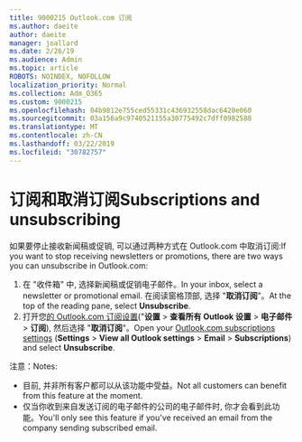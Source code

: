 ```yaml
---
title: 9000215 Outlook.com 订阅
ms.author: daeite
author: daeite
manager: joallard
ms.date: 2/26/19
ms.audience: Admin
ms.topic: article
ROBOTS: NOINDEX, NOFOLLOW
localization_priority: Normal
ms.collection: Adm_O365
ms.custom: 9000215
ms.openlocfilehash: 04b9812e755ced55331c436932558dac6420e060
ms.sourcegitcommit: 03a156a9c9740521155a30775492c7dff0982588
ms.translationtype: MT
ms.contentlocale: zh-CN
ms.lasthandoff: 03/22/2019
ms.locfileid: "30782757"
---
```

# <a name="subscriptions-and-unsubscribing"></a><span data-ttu-id="bf061-102">订阅和取消订阅</span><span class="sxs-lookup"><span data-stu-id="bf061-102">Subscriptions and unsubscribing</span></span>

<span data-ttu-id="bf061-103">如果要停止接收新闻稿或促销, 可以通过两种方式在 Outlook.com 中取消订阅:</span><span class="sxs-lookup"><span data-stu-id="bf061-103">If you want to stop receiving newsletters or promotions, there are two ways you can unsubscribe in Outlook.com:</span></span>

1. <span data-ttu-id="bf061-104">在 "收件箱" 中, 选择新闻稿或促销电子邮件。</span><span class="sxs-lookup"><span data-stu-id="bf061-104">In your inbox, select a newsletter or promotional email.</span></span> <span data-ttu-id="bf061-105">在阅读窗格顶部, 选择 "**取消订阅**"。</span><span class="sxs-lookup"><span data-stu-id="bf061-105">At the top of the reading pane, select **Unsubscribe**.</span></span>
2. <span data-ttu-id="bf061-106">打开您[的 Outlook.com 订阅设置](https://outlook.live.com/mail/options/mail/brandsSubscriptions)("**设置** > **查看所有 Outlook 设置** > **电子邮件** > **订阅**), 然后选择 "**取消订阅**"。</span><span class="sxs-lookup"><span data-stu-id="bf061-106">Open your [Outlook.com subscriptions settings](https://outlook.live.com/mail/options/mail/brandsSubscriptions) (**Settings** > **View all Outlook settings** > **Email** > **Subscriptions**) and select **Unsubscribe**.</span></span>

<span data-ttu-id="bf061-107">注意：</span><span class="sxs-lookup"><span data-stu-id="bf061-107">Notes:</span></span>

- <span data-ttu-id="bf061-108">目前, 并非所有客户都可以从该功能中受益。</span><span class="sxs-lookup"><span data-stu-id="bf061-108">Not all customers can benefit from this feature at the moment.</span></span>
- <span data-ttu-id="bf061-109">仅当你收到来自发送订阅的电子邮件的公司的电子邮件时, 你才会看到此功能。</span><span class="sxs-lookup"><span data-stu-id="bf061-109">You'll only see this feature if you've received an email from the company sending subscribed email.</span></span>